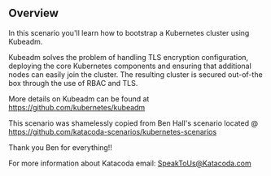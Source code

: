 ## Overview
In this scenario you'll learn how to bootstrap a Kubernetes cluster
using Kubeadm.

Kubeadm solves the problem of handling TLS encryption configuration,
deploying the core Kubernetes components and ensuring that additional
nodes can easily join the cluster. The resulting cluster is secured
out-of-the box through the use of RBAC and TLS.

More details on Kubeadm can be found at
https://github.com/kubernetes/kubeadm


This scenario was shamelessly copied from Ben Hall's scenario located @ https://github.com/katacoda-scenarios/kubernetes-scenarios  

Thank you Ben for everything!!

For more information about Katacoda email: SpeakToUs@Katacoda.com

